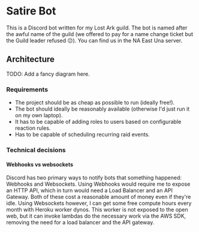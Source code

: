 # Satire Bot
This is a Discord bot written for my Lost Ark guild. The bot is named after the awful name of the guild (we offered to pay for a name change ticket but the Guild leader refused 😔). You can find us in the NA East Una server.

## Architecture
TODO: Add a fancy diagram here.

### Requirements
- The project should be as cheap as possible to run (ideally free!).
- The bot should ideally be reasonably available (otherwise I'd just run it on my own laptop).
- It has to be capable of adding roles to users based on configurable reaction rules.
- Has to be capable of scheduling recurring raid events.

### Technical decisions
#### Webhooks vs websockets
Discord has two primary ways to notify bots that something happened: Webhooks and Websockets.
Using Webhooks would require me to expose an HTTP API, which in turn would need a Load Balancer and an API Gateway. Both of these cost a reasonable amount of money even if they're idle.
Using Websockets however, I can get some free compute hours every month with Heroku worker dynos. This worker is not exposed to the open web, but it can invoke lambdas do the necessary work via the AWS SDK, removing the need for a load balancer and the API gateway.